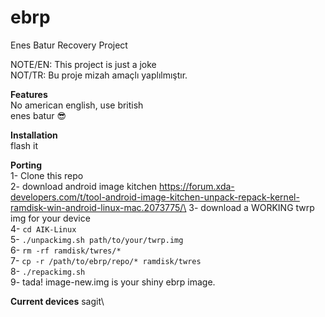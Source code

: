 # ebrp
Enes Batur Recovery Project

NOTE/EN: This project is just a joke\
NOT/TR: Bu proje mizah amaçlı yaplılmıştır.

**Features**\
No american english, use british\
enes batur :sunglasses:

**Installation**\
flash it

**Porting**\
1- Clone this repo\
2- download android image kitchen https://forum.xda-developers.com/t/tool-android-image-kitchen-unpack-repack-kernel-ramdisk-win-android-linux-mac.2073775/\
3- download a WORKING twrp img for your device\
4- ```cd AIK-Linux```\
5- ```./unpackimg.sh path/to/your/twrp.img```\
6- ```rm -rf ramdisk/twres/*```\
7- ```cp -r /path/to/ebrp/repo/* ramdisk/twres```\
8- ```./repackimg.sh```\
9- tada! image-new.img is your shiny ebrp image.

**Current devices**
sagit\
